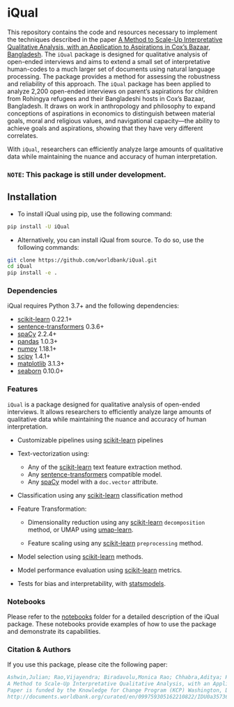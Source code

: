# iQual

This repository contains the code and resources necessary to implement the techniques described in the paper [A Method to Scale-Up Interpretative Qualitative Analysis, with an Application to Aspirations in Cox’s Bazaar, Bangladesh](https://documents.worldbank.org/en/publication/documents-reports/documentdetail/099759305162210822/idu0a357362e00b6004c580966006b1c2f2e3996). The `iQual` package is designed for qualitative analysis of open-ended interviews and aims to extend a small set of interpretative human-codes to a much larger set of documents using natural language processing. The package provides a method for assessing the robustness and reliability of this approach. The `iQual` package has been applied to analyze 2,200 open-ended interviews on parent’s aspirations for children from Rohingya refugees and their Bangladeshi hosts in Cox’s Bazaar, Bangladesh. It draws on work in anthropology and philosophy to expand conceptions of aspirations in economics to distinguish between material goals, moral and religious values, and navigational capacity—the ability to achieve goals and aspirations, showing that they have very different correlates. 

With `iQual`, researchers can efficiently analyze large amounts of qualitative data while maintaining the nuance and accuracy of human interpretation.


### `NOTE`: This package is still under development.

## Installation
- To install iQual using pip, use the following command:
```sh
pip install -U iQual
```
- Alternatively, you can install iQual from source. To do so, use the following commands:
```sh
git clone https://github.com/worldbank/iQual.git
cd iQual
pip install -e .
```

### Dependencies

iQual requires Python 3.7+ and the following dependencies:
- [scikit-learn](https://scikit-learn.org/stable/) 0.22.1+
- [sentence-transformers](https://sbert.net/) 0.3.6+
- [spaCy](https://spacy.io/) 2.2.4+
- [pandas](https://pandas.pydata.org/) 1.0.3+
- [numpy](https://numpy.org/) 1.18.1+
- [scipy](https://www.scipy.org/) 1.4.1+
- [matplotlib](https://matplotlib.org/) 3.1.3+
- [seaborn](https://seaborn.pydata.org/) 0.10.0+

### Features

`iQual` is a package designed for qualitative analysis of open-ended interviews. It allows researchers to efficiently analyze large amounts of qualitative data while maintaining the nuance and accuracy of human interpretation.

- Customizable pipelines using [scikit-learn](https://scikit-learn.org/stable/modules/classes.html#module-sklearn.pipeline) pipelines

- Text-vectorization using:
    - Any of the [scikit-learn](https://scikit-learn.org/stable/modules/classes.html#module-sklearn.feature_extraction.text) text feature extraction method.
    - Any [sentence-transformers](https://sbert.net/) compatible model.
    - Any [spaCy](https://spacy.io/) model with a `doc.vector` attribute.

- Classification using any [scikit-learn](https://scikit-learn.org/stable/modules/) classification method

- Feature Transformation:
    - Dimensionality reduction using any [scikit-learn](https://scikit-learn.org/stable/modules/) `decomposition` method, or UMAP using [umap-learn](https://umap-learn.readthedocs.io/en/latest/).

    - Feature scaling using any [scikit-learn](https://scikit-learn.org/stable/modules/) `preprocessing` method.
- Model selection using [scikit-learn](https://scikit-learn.org/stable/modules/classes.html#module-sklearn.model_selection) methods.
- Model performance evaluation using [scikit-learn](https://scikit-learn.org/stable/modules/classes.html#module-sklearn.metrics) metrics.
- Tests for bias and interpretability, with [statsmodels](https://www.statsmodels.org/stable/index.html).

### Notebooks
Please refer to the [notebooks](notebooks) folder for a detailed description of the iQual package. These notebooks provide examples of how to use the package and demonstrate its capabilities.

### Citation & Authors
If you use this package, please cite the following paper:

```bibtex
Ashwin,Julian; Rao,Vijayendra; Biradavolu,Monica Rao; Chhabra,Aditya; Haque,Arshia; Khan,Afsana Iffat; Krishnan,Nandini.
A Method to Scale-Up Interpretative Qualitative Analysis, with an Application to Aspirations in Cox’s Bazaar, Bangladesh (English). (Policy Research Working Paper No. WPS 10046)
Paper is funded by the Knowledge for Change Program (KCP) Washington, D.C. : World Bank Group.
http://documents.worldbank.org/curated/en/099759305162210822/IDU0a357362e00b6004c580966006b1c2f2e3996
```